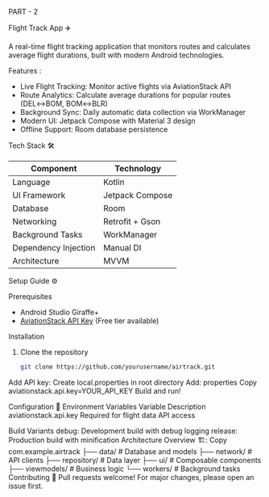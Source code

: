 PART - 2

Flight Track App ✈️


A real-time flight tracking application that monitors routes and calculates average flight durations, built with modern Android technologies.

Features : 

- Live Flight Tracking: Monitor active flights via AviationStack API
- Route Analytics: Calculate average durations for popular routes (DEL↔BOM, BOM↔BLR)
- Background Sync: Daily automatic data collection via WorkManager
- Modern UI: Jetpack Compose with Material 3 design
- Offline Support: Room database persistence

Tech Stack 🛠️

| Component               | Technology                          |
|-------------------------|-------------------------------------|
| Language                | Kotlin                              |
| UI Framework            | Jetpack Compose                     |
| Database                | Room                                |
| Networking              | Retrofit + Gson                     |
| Background Tasks        | WorkManager                         |
| Dependency Injection    | Manual DI                           |
| Architecture            | MVVM                                |

Setup Guide ⚙️

Prerequisites
- Android Studio Giraffe+
- [AviationStack API Key](https://aviationstack.com/) (Free tier available)

Installation
1. Clone the repository
   ```bash
   git clone https://github.com/yourusername/airtrack.git


Add API key:
Create local.properties in root directory
Add:
properties
Copy
aviationstack.api.key=YOUR_API_KEY
Build and run!

Configuration 🔧
Environment Variables
Variable
Description
aviationstack.api.key
Required for flight data API access

Build Variants
debug: Development build with debug logging
release: Production build with minification
Architecture Overview 🏗️:
Copy
com.example.airtrack
├── data/            # Database and models
├── network/         # API clients
├── repository/      # Data layer
├── ui/              # Composable components
├── viewmodels/      # Business logic
└── workers/         # Background tasks
Contributing 🤝
Pull requests welcome! For major changes, please open an issue first.

